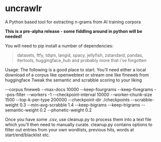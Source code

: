 # uncrawlr
A Python based tool for extracting n-grams from AI training corpora

**This is a pre-alpha release - some fiddling around in python will be needed!**

You will need to pip install a number of dependencies:
>datasets, ftfy, tdqm, langid, spacy, jellyfish, zstandard, pandas, itertools, huggingface_hub
>and probably more that i've forgotten

Usage:
The following is a good place to start. You'll need either a local download of a corpus like openwebtext or stream one like fineweb from huggingface
Tweak the semantic and scrabble scoring to your liking

--corpus fineweb --max-docs 10000 --keep-fourgrams --keep-fivegrams --pos-filter --workers -1 --checkpoint-interval 10000 --worker-chunk-size 1500 --top-k-per-type 200000 --checkpoint-dir ./checkpoints --scrabble-weight 0.3 --min-avg-scrabble 1.4 --keep-bigrams --keep-trigrams --semantic-weight 0.2 --phonetic-weight 0.2

Once you have some .csv, use cleanup.py to process them into a text file which you'll then need to manually curate. cleanup.py contains options to filter out entries from your own wordlists, previous hits, words at start/end/blacklist etc. 


